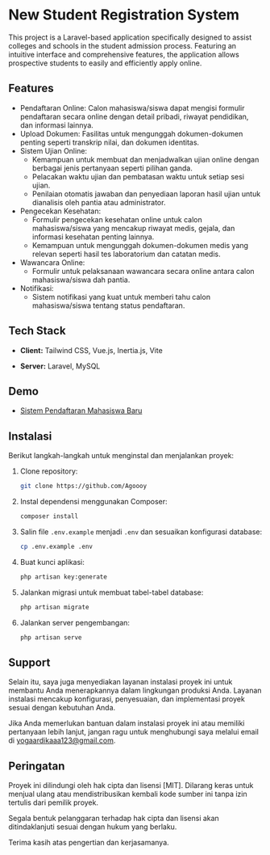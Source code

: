 # New Student Registration System

This project is a Laravel-based application specifically designed to assist colleges and schools in the student admission process. Featuring an intuitive interface and comprehensive features, the application allows prospective students to easily and efficiently apply online.

## Features

-   Pendaftaran Online: Calon mahasiswa/siswa dapat mengisi formulir pendaftaran secara online dengan detail pribadi, riwayat pendidikan, dan informasi lainnya.
-   Upload Dokumen: Fasilitas untuk mengunggah dokumen-dokumen penting seperti transkrip nilai, dan dokumen identitas.
-   Sistem Ujian Online:
    -   Kemampuan untuk membuat dan menjadwalkan ujian online dengan berbagai jenis pertanyaan seperti pilihan ganda.
    -   Pelacakan waktu ujian dan pembatasan waktu untuk setiap sesi ujian.
    -   Penilaian otomatis jawaban dan penyediaan laporan hasil ujian untuk dianalisis oleh pantia atau administrator.
-   Pengecekan Kesehatan:
    -   Formulir pengecekan kesehatan online untuk calon mahasiswa/siswa yang mencakup riwayat medis, gejala, dan informasi kesehatan penting lainnya.
    -   Kemampuan untuk mengunggah dokumen-dokumen medis yang relevan seperti hasil tes laboratorium dan catatan medis.
-   Wawancara Online:
    -   Formulir untuk pelaksanaan wawancara secara online antara calon mahasiswa/siswa dah pantia.
-   Notifikasi:
    -   Sistem notifikasi yang kuat untuk memberi tahu calon mahasiswa/siswa tentang status pendaftaran.

## Tech Stack

-   **Client:** Tailwind CSS, Vue.js, Inertia.js, Vite

-   **Server:** Laravel, MySQL

## Demo

-   [Sistem Pendaftaran Mahasiswa Baru](https://spmb.peix.my.id)

## Instalasi

Berikut langkah-langkah untuk menginstal dan menjalankan proyek:

1. Clone repository:

    ```bash
    git clone https://github.com/Agoooy
    ```

2. Instal dependensi menggunakan Composer:

    ```bash
    composer install
    ```

3. Salin file `.env.example` menjadi `.env` dan sesuaikan konfigurasi database:

    ```bash
    cp .env.example .env
    ```

4. Buat kunci aplikasi:

    ```bash
    php artisan key:generate
    ```

5. Jalankan migrasi untuk membuat tabel-tabel database:

    ```bash
    php artisan migrate
    ```

6. Jalankan server pengembangan:

    ```bash
    php artisan serve
    ```

## Support

Selain itu, saya juga menyediakan layanan instalasi proyek ini untuk membantu Anda menerapkannya dalam lingkungan produksi Anda. Layanan instalasi mencakup konfigurasi, penyesuaian, dan implementasi proyek sesuai dengan kebutuhan Anda.

Jika Anda memerlukan bantuan dalam instalasi proyek ini atau memiliki pertanyaan lebih lanjut, jangan ragu untuk menghubungi saya melalui email di [yogaardikaaa123@gmail.com](mailto:yogaardikaaa123@gmail.com).

## Peringatan

Proyek ini dilindungi oleh hak cipta dan lisensi [MIT]. Dilarang keras untuk menjual ulang atau mendistribusikan kembali kode sumber ini tanpa izin tertulis dari pemilik proyek.

Segala bentuk pelanggaran terhadap hak cipta dan lisensi akan ditindaklanjuti sesuai dengan hukum yang berlaku.

Terima kasih atas pengertian dan kerjasamanya.
